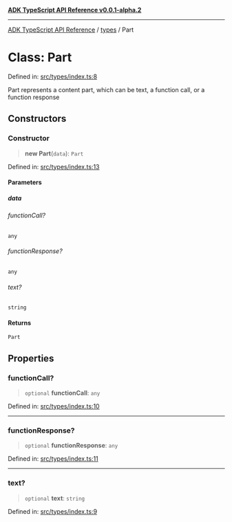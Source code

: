 [**ADK TypeScript API Reference v0.0.1-alpha.2**](../../README.md)

***

[ADK TypeScript API Reference](../../modules.md) / [types](../README.md) / Part

# Class: Part

Defined in: [src/types/index.ts:8](https://github.com/njraladdin/adk-typescript/blob/main/src/types/index.ts#L8)

Part represents a content part, which can be text, a function call, or a function response

## Constructors

### Constructor

> **new Part**(`data`): `Part`

Defined in: [src/types/index.ts:13](https://github.com/njraladdin/adk-typescript/blob/main/src/types/index.ts#L13)

#### Parameters

##### data

###### functionCall?

`any`

###### functionResponse?

`any`

###### text?

`string`

#### Returns

`Part`

## Properties

### functionCall?

> `optional` **functionCall**: `any`

Defined in: [src/types/index.ts:10](https://github.com/njraladdin/adk-typescript/blob/main/src/types/index.ts#L10)

***

### functionResponse?

> `optional` **functionResponse**: `any`

Defined in: [src/types/index.ts:11](https://github.com/njraladdin/adk-typescript/blob/main/src/types/index.ts#L11)

***

### text?

> `optional` **text**: `string`

Defined in: [src/types/index.ts:9](https://github.com/njraladdin/adk-typescript/blob/main/src/types/index.ts#L9)
